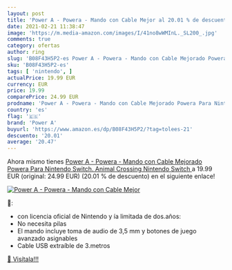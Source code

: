 ```yaml
---
layout: post
title: 'Power A - Powera - Mando con Cable Mejor al 20.01 % de descuento'
date: 2021-02-21 11:38:47
image: 'https://m.media-amazon.com/images/I/41no8wWMInL._SL200_.jpg'
comments: true
category: ofertas
author: ring
slug: 'B08F43H5P2-es Power A - Powera - Mando con Cable Mejorado Powera Para...'
sku: 'B08F43H5P2-es'
tags: [ 'nintendo', ]
actualPrice: 19.99 EUR
currency: EUR
price: 19.99
comparePrice: 24.99 EUR
prodname: 'Power A - Powera - Mando con Cable Mejorado Powera Para Nintendo Switch. Animal Crossing  Nintendo Switch '
country: 'es'
flag: '🇪🇸'
brand: 'Power A'
buyurl: 'https://www.amazon.es/dp/B08F43H5P2/?tag=tolees-21'
descuento: '20.01'
average: '20.47'
---
```


Ahora mismo tienes [Power A - Powera - Mando con Cable Mejorado Powera Para Nintendo Switch. Animal Crossing  Nintendo Switch ](https://www.amazon.es/dp/B08F43H5P2/?tag=tolees-21) a 19.99 EUR (original: 24.99 EUR) (20.01 %  de descuento) en el siguiente enlace!

[![Power A - Powera - Mando con Cable Mejor](https://m.media-amazon.com/images/I/41no8wWMInL._SL200_.jpg)](https://www.amazon.es/dp/B08F43H5P2/?tag=tolees-21)

🔎:

- con licencia oficial de Nintendo y ía limitada de dos.años:
- No necesita pilas
- El mando incluye toma de audio de 3,5 mm y botones de juego avanzado asignables
- Cable USB extraíble de 3.metros

[🛒 Visítala!!!](https://www.amazon.es/dp/B08F43H5P2/?tag=tolees-21)
